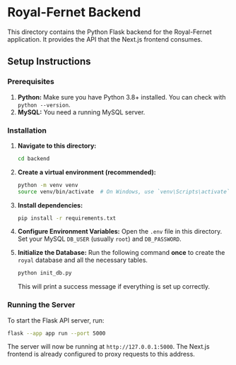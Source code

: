 # Royal-Fernet Backend

This directory contains the Python Flask backend for the Royal-Fernet application. It provides the API that the Next.js frontend consumes.

## Setup Instructions

### Prerequisites

1.  **Python:** Make sure you have Python 3.8+ installed. You can check with `python --version`.
2.  **MySQL:** You need a running MySQL server.

### Installation

1.  **Navigate to this directory:**
    ```bash
    cd backend
    ```

2.  **Create a virtual environment (recommended):**
    ```bash
    python -m venv venv
    source venv/bin/activate  # On Windows, use `venv\Scripts\activate`
    ```

3.  **Install dependencies:**
    ```bash
    pip install -r requirements.txt
    ```

4.  **Configure Environment Variables:**
    Open the `.env` file in this directory. Set your MySQL `DB_USER` (usually `root`) and `DB_PASSWORD`.

5.  **Initialize the Database:**
    Run the following command **once** to create the `royal` database and all the necessary tables.
    ```bash
    python init_db.py
    ```
    This will print a success message if everything is set up correctly.

### Running the Server

To start the Flask API server, run:

```bash
flask --app app run --port 5000
```

The server will now be running at `http://127.0.0.1:5000`. The Next.js frontend is already configured to proxy requests to this address.
